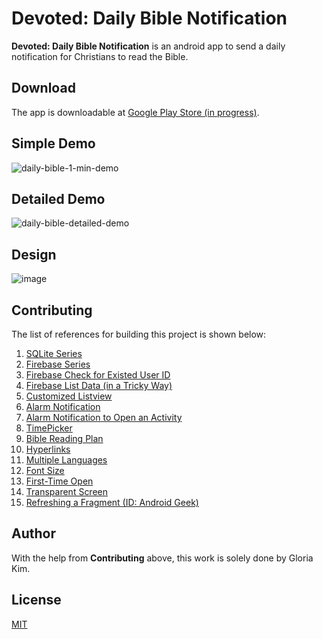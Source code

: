 # Devoted: Daily Bible Notification

**Devoted: Daily Bible Notification** is an android app to send a daily notification for Christians to read the Bible. 

## Download

The app is downloadable at [Google Play Store (in progress)](https://play.google.com/store?hl=en_US).

## Simple Demo

![daily-bible-1-min-demo](https://user-images.githubusercontent.com/68700599/89263452-ec383880-d5f6-11ea-8596-ce7ead20cea2.gif)

## Detailed Demo

![daily-bible-detailed-demo](https://youtu.be/Z_nw2LudkYE)

## Design

![image](https://user-images.githubusercontent.com/68700599/89109193-a582ec80-d404-11ea-8df2-2994c16acd49.png)

## Contributing

The list of references for building this project is shown below:

1. [SQLite Series](https://www.youtube.com/watch?v=zTD6Zi7d9hc&list=PLgCYzUzKIBE8A8iKd3e84JxymFIORn_Lk)
2. [Firebase Series](https://www.youtube.com/watch?v=lnidtzL71ZA)
3. [Firebase Check for Existed User ID](https://stackoverflow.com/questions/47893328/checking-if-a-particular-value-exists-in-the-firebase-database)
4. [Firebase List Data (in a Tricky Way)](https://stackoverflow.com/questions/50987788/retrieving-a-firebase-string-array-to-an-array)
5. [Customized Listview](https://stackoverflow.com/questions/5563698/how-to-change-text-color-of-simple-list-item)
6. [Alarm Notification](https://codinginflow.com/tutorials/android/alarmmanager)
7. [Alarm Notification to Open an Activity](https://www.youtube.com/watch?v=j6kQ9gikU-A)
8. [TimePicker](https://www.tutlane.com/tutorial/android/android-timepicker-with-examples)
9. [Bible Reading Plan](https://www.biblestudytools.com/bible-reading-plan/)
10. [Hyperlinks](https://www.youtube.com/watch?v=aQIqQ2-lyO8)
11. [Multiple Languages](https://www.youtube.com/watch?v=zILw5eV9QBQ)
12. [Font Size](https://stackoverflow.com/questions/12704216/how-to-change-the-font-size-in-a-whole-application-programmatically-android#:~:text=you%20can%20scale%20to%20text,50%20would%20make%20it%20half.&text=Call%20setTextSize()%20on%20all,layout%20texts%20on%20the%20screen.)
13. [First-Time Open](https://stackoverflow.com/questions/19927199/android-instructions-when-open-the-application-at-first-time)
14. [Transparent Screen](https://stackoverflow.com/questions/2176922/how-do-i-create-a-transparent-activity-on-android)
15. [Refreshing a Fragment (ID: Android Geek)](https://stackoverflow.com/questions/44622311/how-can-i-call-onactivityresult-inside-fragment-and-how-it-work)

## Author

With the help from **Contributing** above, this work is solely done by Gloria Kim.

## License
[MIT](https://choosealicense.com/licenses/mit/)
